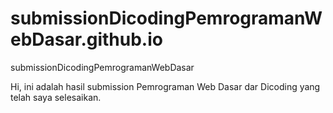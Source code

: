 # submissionDicodingPemrogramanWebDasar.github.io
submissionDicodingPemrogramanWebDasar

Hi, ini adalah hasil submission Pemrograman Web Dasar dar Dicoding yang telah saya selesaikan.
